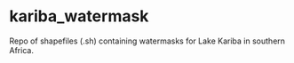 # kariba_watermask
Repo of shapefiles (.sh) containing watermasks for Lake Kariba in southern Africa. 
